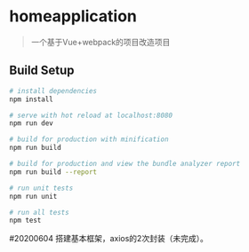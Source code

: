 # homeapplication

> 一个基于Vue+webpack的项目改造项目

## Build Setup

``` bash
# install dependencies
npm install

# serve with hot reload at localhost:8080
npm run dev

# build for production with minification
npm run build

# build for production and view the bundle analyzer report
npm run build --report

# run unit tests
npm run unit

# run all tests
npm test
```
#20200604
搭建基本框架，axios的2次封装（未完成）。
